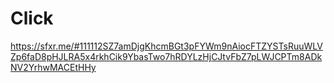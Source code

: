 # Click
https://sfxr.me/#111112SZ7amDjgKhcmBGt3pFYWm9nAiocFTZYSTsRuuWLVZp6faD8pHJLRA5x4rkhCik9YbasTwo7hRDYLzHjCJtvFbZ7pLWJCPTm8ADkNV2YrhwMACEtHHy


